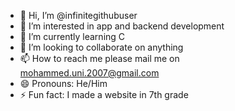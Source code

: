 - 👋 Hi, I’m @infinitegithubuser
- 👀 I’m interested in app and backend development
- 🌱 I’m currently learning C
- 💞️ I’m looking to collaborate on anything
-  📫 How to reach me please mail me on mohammed.uni.2007@gmail.com
- 😄 Pronouns: He/Him
- ⚡ Fun fact: I made a website in 7th grade

<!---
infinitegithubuser/infinitegithubuser is a ✨ special ✨ repository because its `README.md` (this file) appears on your GitHub profile.
You can click the Preview link to take a look at your changes.
--->
